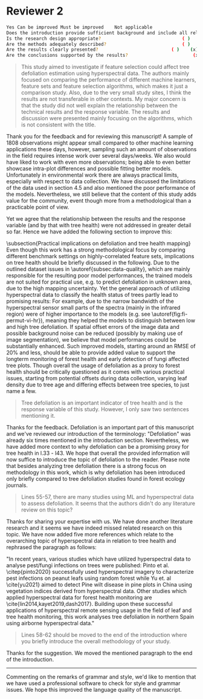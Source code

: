 # Reviewer 2

```sh
Yes	Can be improved	Must be improved	Not applicable
Does the introduction provide sufficient background and include all relevant references? (x)	( )	( )	( )
Is the research design appropriate? 							 ( )	(x)	( )	( )
Are the methods adequately described? 							 ( )	(x)	( )	( )
Are the results clearly presented?							 ( )	(x)	( )	( )
Are the conclusions supported by the results?						 (x)	( )	( )	( )
```

> This study aimed to investigate if feature selection could affect tree defoliation estimation using hyperspectral data. The authors mainly focused on comparing the performance of different machine learners, feature sets and feature selection algorithms, which makes it just a comparison study. Also, due to the very small study sites, I think the results are not transferable in other contexts. My major concern is that the study did not well explain the relationship between the technical results and the response variable. The results and discussion were presented mainly focusing on the algorithms, which is not consistent with the title.

Thank you for the feedback and for reviewing this manuscript!
A sample of 1808 observations might appear small compared to other machine learning applications these days, however, sampling such an amount of observations in the field requires intense work over several days/weeks.
We also would have liked to work with even more observations; being able to even better showcase intra-plot differences and possible fitting better models.
Unfortunately in environmental work there are always practical limits, especially with respect to data collection.
We have discussed the limitations of the data used in section 4.5 and also mentioned the poor performance of the models.
Nevertheless, we still believe that the content of this study adds value for the community, event though more from a methodological than a practicable point of view.

Yet we agree that the relationship between the results and the response variable (and by that with tree health) were not addressed in greater detail so far.
Hence we have added the following section to improve this:

\subsection{Practical implications on defoliation and tree health mapping}
Even though this work has a strong methodological focus by comparing different benchmark settings on highly-correlated feature sets, implications on tree health should be briefly discussed in the following.
Due to the outlined dataset issues in \autoref{subsec:data-quality}, which are mainly responsible for the resulting poor model performances, the trained models are not suited for practical use, e.g. to predict defoliation in unknown area, due to the high mapping uncertainty.
Yet the general approach of utilizing hyperspectral data to classify the health status of trees partly lead to promising results:
For example, due to the narrow bandwidth of the hyperspectral sensor small parts of the spectra (mainly in the infrared region) were of higher importance to the models (e.g. see \autoref{fig:fi-permut-vi-hr}), meaning they helped the models to distinguish between low and high tree defoliation.
If spatial offset errors of the image data and possible background noise can be reduced (possibly by making use of image segmentation), we believe that model performances could be substantially enhanced.
Such improved models, starting around an RMSE of 20\% and less, should be able to provide added value to support the longterm monitoring of forest health and early detection of fungi affected tree plots.
Though overall the usage of defoliation as a proxy to forest health should be critically questioned as it comes with various practical issues, starting from potential offsets during data collection, varying leaf density due to tree age and differing effects between tree species, to just name a few.

> Tree defoliation is an important indicator of tree health and is the response variable of this study. However, I only saw two sentences mentioning it.

Thanks for the feedback.
Defoliation is an important part of this manuscript and we've reviewed our introduction of the terminology:
"Defoliation" was already six times mentioned in the introduction section.
Nevertheless, we have added more context to why defoliation can be a promising proxy for tree health in l.33 - l43.
We hope that overall the provided information will now suffice to introduce the topic of defoliation to the reader.
Please note that besides analyzing tree defoliation there is a strong focus on methodology in this work, which is why defoliation has been introduced only briefly compared to tree defoliation studies found in forest ecology journals.

> Lines 55-57, there are many studies using ML and hyperspectral data to assess defoliation. It seems that the authors didn't do any literature review on this topic?

Thanks for sharing your expertise with us.
We have done another literature research and it seems we have indeed missed related research on this topic.
We have now added five more references which relate to the overarching topic of hyperspectral data in relation to tree health and rephrased the paragraph as follows:

"In recent years, various studies which have utilized hyperspectral data to analyse pest/fungi infections on trees were published:
Pinto et al. \citep{pinto2020} successfully used hyperspectral imagery to characterize pest infections on peanut leafs using random forest while Yu et. al \cite{yu2021} aimed to detect Pine wilt disease in pine plots in China using vegetation indices derived from hyperspectral data.
Other studies which applied hyperspectral data for forest health monitoring are \cite{lin2014,kayet2019,dash2017}.
Building upon these successful applications of hyperspectral remote sensing usage in the field of leaf and tree health monitoring, this work analyses tree defoliation in northern Spain using airborne hyperspectral data."

> Lines 58-62 should be moved to the end of the introduction where you briefly introduce the overall methodology of your study.

Thanks for the suggestion.
We moved the mentioned paragraph to the end of the introduction.

---

Commenting on the remarks of grammar and style, we'd like to mention that we have used a professional software to check for style and grammar issues.
We hope this improved the language quality of the manuscript.
